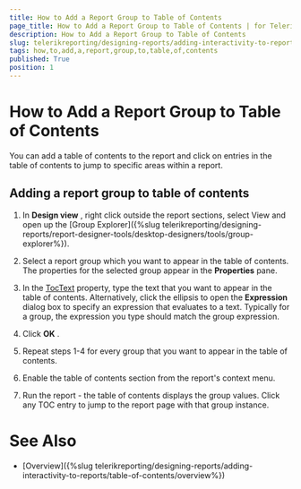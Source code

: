 ```yaml
---
title: How to Add a Report Group to Table of Contents
page_title: How to Add a Report Group to Table of Contents | for Telerik Reporting Documentation
description: How to Add a Report Group to Table of Contents
slug: telerikreporting/designing-reports/adding-interactivity-to-reports/table-of-contents/how-to-add-a-report-group-to-table-of-contents
tags: how,to,add,a,report,group,to,table,of,contents
published: True
position: 1
---
```


# How to Add a Report Group to Table of Contents



You can add a table of contents to the report and click on entries in the table of contents to jump         to specific areas within a report.       

## Adding a report group to table of contents

1. In __Design view__ , right click outside the report sections, select View and open up the               [Group Explorer]({%slug telerikreporting/designing-reports/report-designer-tools/desktop-designers/tools/group-explorer%}).             

1. Select a report group which you want to appear in the table of contents. The properties for the selected group appear in the __Properties__  pane.             

1. In the [TocText](/reporting/api/Telerik.Reporting.Group#Telerik_Reporting_Group_TocText) property, type the text               that you want to appear in the table of contents. Alternatively, click the ellipsis to open the __Expression__  dialog box to specify an               expression that evaluates to a text.               Typically for a group, the expression you type should match the group expression.             

1. Click __OK__ .             

1. Repeat steps 1-4 for every group that you want to appear in the table of contents.

1. Enable the table of contents section from the report's context menu.

1. Run the report - the table of contents displays the group values. Click any TOC entry to jump to the report page with that group instance.

# See Also


 * [Overview]({%slug telerikreporting/designing-reports/adding-interactivity-to-reports/table-of-contents/overview%})
